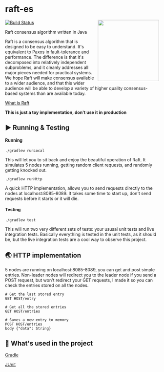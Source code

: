 # raft-es

[![Build Status](https://app.travis-ci.com/liakhandrii/raft-es.svg?branch=master)](https://app.travis-ci.com/liakhandrii/raft-es)
<img align="right" width="200" height="200" src="https://raft.github.io/logo/annie-solo.png">

Raft consensus algorithm written in Java

Raft is a consensus algorithm that is designed to be easy to understand. It's equivalent to Paxos in fault-tolerance and performance. The difference is that it's decomposed into relatively independent subproblems, and it cleanly addresses all major pieces needed for practical systems. We hope Raft will make consensus available to a wider audience, and that this wider audience will be able to develop a variety of higher quality consensus-based systems than are available today.

[What is Raft](https://raft.github.io/)

**This is just a toy implementation, don't use it in production**

## ▶️ Running & Testing
#### Running
```
./gradlew runLocal
```
This will let you to sit back and enjoy the beautiful operation of Raft. It simulates 5 nodes running, getting random client requests, and randomly getting knocked out.

```
./gradlew runHttp
```
A quick HTTP implementation, allows you to send requests directly to the nodes at localhost:8085-8089. It takes some time to start up, don't send requests before it starts or it will die.

#### Testing
```
./gradlew test
```
This will run two very different sets of tests: your ususal unit tests and live integration tests. Basically everything is tested in the unit tests, as it should be, but the live integration tests are a cool way to observe this project.

## 🌏 HTTP implementation
5 nodes are running on localhost:8085-8089, you can get and post simple entries. Non-leader nodes will redirect you to the leader node if you send a POST request, but won't redirect your GET requests, I made it so you can check the entries stored on all the nodes.
```
# Get the last stored entry
GET HOST/entry

# Get all the stored entries
GET HOST/entries

# Saves a new entry to memory
POST HOST/entries
body {"data": String}
```

## 💾 What's used in the project

[Gradle](https://gradle.org)

[JUnit](https://junit.org/junit5/)
